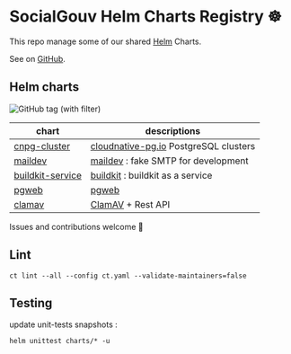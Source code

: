 # SocialGouv Helm Charts Registry ☸️

This repo manage some of our shared [Helm](https://helm.sh) Charts.

See on [GitHub](https://github.com/SocialGouv/helm-charts).

## Helm charts

![GitHub tag (with filter)](https://img.shields.io/github/v/tag/socialgouv/helm-charts)

| chart                                         | descriptions                                                                              |
| --------------------------------------------- | ----------------------------------------------------------------------------------------- |
| [cnpg-cluster](./charts/cnpg-cluster)         | [cloudnative-pg.io](https://cloudnative-pg.io) PostgreSQL clusters                        |
| [maildev](./charts/maildev)                   | [maildev](https://github.com/maildev/maildev) : fake SMTP for development                 |
| [buildkit-service](./charts/buildkit-service) | [buildkit](https://github.com/moby/buildkit) : buildkit as a service                      |
| [pgweb](./charts/pgweb)                       | [pgweb](https://hub.docker.com/r/sosedoff/pgweb)                                          |
| [clamav](./charts/clamav)                     | [ClamAV](https://www.clamav.net/) + Rest API                                              |

Issues and contributions welcome 🤗

## Lint

```
ct lint --all --config ct.yaml --validate-maintainers=false
```

## Testing

update unit-tests snapshots :

```
helm unittest charts/* -u
```
